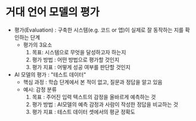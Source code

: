 # 거대 언어 모델의 평가
- 평가(Evaluation) : 구축한 시스템(e.g. 코드 or 앱)이 실제로 잘 동작하는 지를 확인하는 단계
    - 평가의 3요소
        1. 목표: 시스템으로 무엇을 달성하고자 하는지
        2. 평가 방법 : 어떤 방법으로 평가할 것인지
        3. 평가 지표 : 어떻게 성공 여부를 판단할 것인지
- AI 모델의 평가 : "테스트 데이터"
    - 핵심 과정 : 학습 단계에서 본 적이 없고, 질문과 정답을 알고 있음
    - 예시: 감정 분류
        1. 목표 : 주어진 입력 텍스트의 감정을 올바르게 예측하는 것
        2. 평가 방법 : AI모델의 예측 감정과 사람이 작성한 정답을 비교하는 것
        3. 평가 지표 : 테스트 데이터 셋에서의 평균 정확도